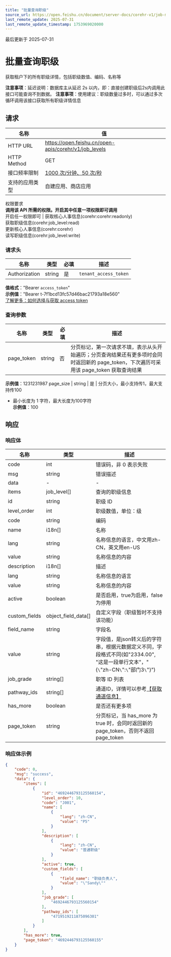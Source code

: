 ```yaml
---
title: "批量查询职级"
source_url: https://open.feishu.cn/document/server-docs/corehr-v1/job-management/job_level/list
last_remote_update: 2025-07-31
last_remote_update_timestamp: 1753969020000
---
```

最后更新于 2025-07-31

# 批量查询职级

获取租户下的所有职级详情，包括职级数值、编码、名称等

**注意事项**：延迟说明：数据库主从延迟 2s 以内，即：直接创建职级后2s内调用此接口可能查询不到数据。
**注意事项**：使用建议：职级数量过多时，可以通过多次循环调用该接口获取所有职级详情信息

## 请求
名称 | 值
---|---
HTTP URL | https://open.feishu.cn/open-apis/corehr/v1/job_levels
HTTP Method | GET
接口频率限制 | [1000 次/分钟、50 次/秒](https://open.feishu.cn/document/ukTMukTMukTM/uUzN04SN3QjL1cDN)
支持的应用类型 | 自建应用、商店应用
权限要求  
            **调用该 API 所需的权限。开启其中任意一项权限即可调用**  
            开启任一权限即可 | 获取核心人事信息(corehr:corehr:readonly)  
            获取职级信息(corehr:job_level:read)  
            更新核心人事信息(corehr:corehr)  
            读写职级信息(corehr:job_level:write)

### 请求头

名称 | 类型 | 必填 | 描述
--- | --- | --- | ---
Authorization | string | 是 | `tenant_access_token`  
**值格式**："Bearer `access_token`"  
**示例值**："Bearer t-7f1bcd13fc57d46bac21793a18e560"  
[了解更多：如何选择与获取 access token](https://open.feishu.cn/document/uAjLw4CM/ugTN1YjL4UTN24CO1UjN/trouble-shooting/how-to-choose-which-type-of-token-to-use)

### 查询参数

名称 | 类型 | 必填 | 描述
--- | --- | --- | ---
page_token | string | 否 | 分页标记，第一次请求不填，表示从头开始遍历；分页查询结果还有更多项时会同时返回新的 page_token，下次遍历可采用该 page_token 获取查询结果  
**示例值**：1231231987
page_size | string | 是 | 分页大小，最小支持传1，最大支持传100  
- 最小长度为 1 字符，最大长度为100字符  
**示例值**：100

## 响应

### 响应体

名称 | 类型 | 描述
--- | --- | ---
code | int | 错误码，非 0 表示失败
msg | string | 错误描述
data | \- | \-
items | job_level\[\] | 查询的职级信息
id | string | 职级 ID
level_order | int | 职级数值，单位：级
code | string | 编码
name | i18n\[\] | 名称
lang | string | 名称信息的语言，中文用zh-CN，英文用en-US
value | string | 名称信息的内容
description | i18n\[\] | 描述
lang | string | 名称信息的语言
value | string | 名称信息的内容
active | boolean | 是否启用，true为启用，false为停用
custom_fields | object_field_data\[\] | 自定义字段（职级暂时不支持该功能）
field_name | string | 字段名
value | string | 字段值，是json转义后的字符串，根据元数据定义不同，字段格式不同(如"2334.00", "这是一段单行文本"，"{`\`"zh-CN`\`":`\`"部门3`\`"}")
job_grade | string\[\] | 职等 ID 列表
pathway_ids | string\[\] | 通道ID，详情可以参考[【获取通道信息】](https://open.feishu.cn/document/uAjLw4CM/ukTMukTMukTM/corehr-v2/pathway/batch_get)
has_more | boolean | 是否还有更多项
page_token | string | 分页标记，当 has_more 为 true 时，会同时返回新的 page_token，否则不返回 page_token

### 响应体示例
```json
{
    "code": 0,
    "msg": "success",
    "data": {
        "items": [
            {
                "id": "4692446793125560154",
                "level_order": 10,
                "code": "J001",
                "name": [
                    {
                        "lang": "zh-CN",
                        "value": "P5"
                    }
                ],
                "description": [
                    {
                        "lang": "zh-CN",
                        "value": "普通职级"
                    }
                ],
                "active": true,
                "custom_fields": [
                    {
                        "field_name": "职级负责人",
                        "value": "\"Sandy\""
                    }
                ],
                "job_grade": [
                    "4692446793125560154"
                ],
                "pathway_ids": [
                    "4719519211875096301"
                ]
            }
        ],
        "has_more": true,
        "page_token": "4692446793125560155"
    }
}
```
